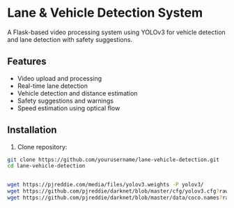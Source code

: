 # Lane & Vehicle Detection System

A Flask-based video processing system using YOLOv3 for vehicle detection and lane detection with safety suggestions.

## Features
- Video upload and processing
- Real-time lane detection
- Vehicle detection and distance estimation
- Safety suggestions and warnings
- Speed estimation using optical flow

## Installation
1. Clone repository:
```bash
git clone https://github.com/yourusername/lane-vehicle-detection.git
cd lane-vehicle-detection


wget https://pjreddie.com/media/files/yolov3.weights -P yolov3/
wget https://github.com/pjreddie/darknet/blob/master/cfg/yolov3.cfg?raw=true -O yolov3/yolov3.cfg
wget https://github.com/pjreddie/darknet/blob/master/data/coco.names?raw=true -O yolov3/coco.names
